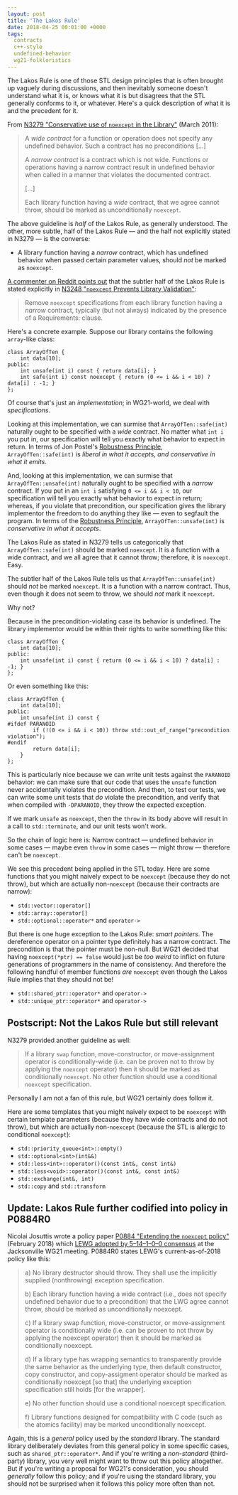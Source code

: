 ```yaml
---
layout: post
title: 'The Lakos Rule'
date: 2018-04-25 00:01:00 +0000
tags:
  contracts
  c++-style
  undefined-behavior
  wg21-folkloristics
---
```


The Lakos Rule is one of those STL design principles that is often brought up vaguely
during discussions, and then inevitably someone doesn't understand what it is, or knows
what it is but disagrees that the STL generally conforms to it, or whatever. Here's
a quick description of what it is and the precedent for it.

From [N3279 "Conservative use of `noexcept` in the Library"](http://www.open-std.org/jtc1/sc22/wg21/docs/papers/2011/n3279.pdf) (March 2011):

> A *wide contract* for a function or operation does not specify any undefined behavior.
> Such a contract has no preconditions [...]
>
> A *narrow contract* is a contract which is not wide. Functions or operations having a narrow contract
> result in undefined behavior when called in a manner that violates the documented contract.
>
> [...]
>
> Each library function having a *wide* contract, that we agree
> cannot throw, should be marked as unconditionally `noexcept`.

The above guideline is _half_ of the Lakos Rule, as generally understood. The other, more subtle, half
of the Lakos Rule — and the half not explicitly stated in N3279 — is the converse:

- A library function having a *narrow* contract, which has undefined behavior when passed certain parameter values,
  should *not* be marked as `noexcept`.

[A commenter on Reddit points out](https://www.reddit.com/r/cpp/comments/8f1bvs/the_lakos_rule/dy0bln8/)
that the subtler half of the Lakos Rule is stated explicitly in
[N3248 "`noexcept` Prevents Library Validation"](http://www.open-std.org/jtc1/sc22/wg21/docs/papers/2011/n3248.pdf):

> Remove `noexcept` specifications from each library function having a _narrow_ contract,
> typically (but not always) indicated by the presence of a Requirements: clause.

Here's a concrete example. Suppose our library contains the following `array`-like class:

    class ArrayOfTen {
        int data[10];
    public:
        int unsafe(int i) const { return data[i]; }
        int safe(int i) const noexcept { return (0 <= i && i < 10) ? data[i] : -1; }
    };

Of course that's just an *implementation*; in WG21-world, we deal with *specifications*.

Looking at this
implementation, we can surmise that `ArrayOfTen::safe(int)` naturally ought to be specified with a *wide* contract.
No matter what `int i` you put in, our specification will tell you exactly what behavior to expect in return.
In terms of Jon Postel's [Robustness Principle](https://en.wikipedia.org/wiki/Robustness_principle), `ArrayOfTen::safe(int)`
is *liberal in what it accepts, and conservative in what it emits*.

And, looking at this
implementation, we can surmise that `ArrayOfTen::unsafe(int)` naturally ought to be specified with a *narrow* contract.
If you put in an `int i` satisfying `0 <= i && i < 10`, our specification will tell you
exactly what behavior to expect in return; whereas, if you violate that precondition, our specification
gives the library implementor the freedom to do anything they like — even to segfault the program.
In terms of the [Robustness Principle](https://en.wikipedia.org/wiki/Robustness_principle), `ArrayOfTen::unsafe(int)`
is *conservative in what it accepts*.

The Lakos Rule as stated in N3279 tells us categorically that `ArrayOfTen::safe(int)` should be marked `noexcept`.
It is a function with a wide contract, and we all agree that it cannot throw; therefore, it is `noexcept`. Easy.

The subtler half of the Lakos Rule tells us that `ArrayOfTen::unsafe(int)` should *not* be marked `noexcept`.
It is a function with a narrow contract. Thus, even though it does not seem to throw, we should *not* mark it
`noexcept`.

Why not?

Because in the precondition-violating case its behavior is undefined. The library implementor would be within
their rights to write something like this:

    class ArrayOfTen {
        int data[10];
    public:
        int unsafe(int i) const { return (0 <= i && i < 10) ? data[i] : -1; }
    };

Or even something like this:

    class ArrayOfTen {
        int data[10];
    public:
        int unsafe(int i) const {
    #ifdef PARANOID
            if (!(0 <= i && i < 10)) throw std::out_of_range("precondition violation");
    #endif
            return data[i];
        }
    };

This is particularly nice because we can write unit tests against the `PARANOID` behavior: we can make sure
that our code that uses the `unsafe` function never accidentally violates the precondition. And then, to test
our tests, we can write some unit tests that *do* violate the precondition, and verify that when compiled with
`-DPARANOID`, they throw the expected exception.

If we mark `unsafe` as `noexcept`, then the `throw` in its body above will result in a call to `std::terminate`,
and our unit tests won't work.

So the chain of logic here is: Narrow contract — undefined behavior in some cases — maybe even `throw` in some
cases — might throw — therefore can't be `noexcept`.

We see this precedent being applied in the STL today. Here are some functions that you might
naively expect to be `noexcept` (because they do not throw), but which are actually non-`noexcept`
(because their contracts are narrow):

- `std::vector::operator[]`
- `std::array::operator[]`
- `std::optional::operator*` and `operator->`

But there is one huge exception to the Lakos Rule: *smart pointers*. The dereference operator on a
pointer type definitely has a narrow contract. The precondition is that the pointer must be non-null. But
WG21 decided that having `noexcept(*ptr) == false` would just be *too weird* to inflict on
future generations of programmers in the name of consistency.
And therefore the following handful of member functions *are* `noexcept`
even though the Lakos Rule implies that they should not be!

- `std::shared_ptr::operator*` and `operator->`
- `std::unique_ptr::operator*` and `operator->`


## Postscript: Not the Lakos Rule but still relevant

N3279 provided another guideline as well:

> If a library `swap` function, move-constructor, or move-assignment operator is conditionally-wide
> (i.e. can be proven not to throw by applying the `noexcept` operator) then it should be marked as
> conditionally `noexcept`. No other function should use a conditional `noexcept` specification.

Personally I am not a fan of this rule, but WG21 certainly does follow it.

Here are some templates that you might naively expect to be `noexcept` with certain template parameters
(because they have wide contracts and do not throw), but which are actually non-`noexcept`
(because the STL is allergic to conditional `noexcept`):

- `std::priority_queue<int>::empty()`
- `std::optional<int>(int&&)`
- `std::less<int>::operator()(const int&, const int&)`
- `std::less<void>::operator()(const int&, const int&)`
- `std::exchange(int&, int)`
- `std::copy` and `std::transform`


## Update: Lakos Rule further codified into policy in P0884R0

Nicolai Josuttis wrote a policy paper
[P0884 "Extending the `noexcept` policy"](http://www.open-std.org/jtc1/sc22/wg21/docs/papers/2018/p0884r0.pdf)
(February 2018) which [LEWG adopted by 5–14–1–0–0 consensus](https://issues.isocpp.org/show_bug.cgi?id=414)
at the Jacksonville WG21 meeting. P0884R0 states LEWG's current-as-of-2018 policy like this:

> a) No library destructor should throw. They shall use the implicitly supplied (nonthrowing)
> exception specification.
>
> b) Each library function having a wide contract (i.e., does not specify undefined behavior
> due to a precondition) that the LWG agree cannot throw, should be marked as unconditionally noexcept.
>
> c) If a library swap function, move-constructor, or move-assignment operator is conditionally wide
> (i.e. can be proven to not throw by applying the noexcept operator) then it should be marked as conditionally noexcept.
>
> d) If a library type has wrapping semantics to transparently provide the same behavior as the underlying type,
> then default constructor, copy constructor, and copy-assigment operator should be marked as conditionally noexcept
> [so that] the underlying exception specification still holds [for the wrapper].
>
> e) No other function should use a conditional noexcept specification.
>
> f) Library functions designed for compatibility with C code (such as the atomics facility)
> may be marked unconditionally noexcept.

Again, this is a _general_ policy used by the _standard_ library.
The standard library deliberately deviates from this general policy
in some specific cases, such as `shared_ptr::operator*`.
And if you're writing a _non-standard_ (third-party) library, you very well might want to throw out this policy altogether.
But if you're writing a proposal for WG21's consideration, you should _generally_ follow this policy;
and if you're using the standard library, you should not be surprised when it follows this policy
more often than not.
